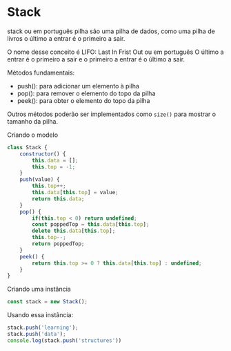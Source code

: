 # Stack

stack ou em português pilha são uma pilha de dados, como uma pilha de livros o último a entrar é o primeiro a sair.

O nome desse conceito é LIFO: Last In Frist Out ou em português O último a entrar é o primeiro a sair e o primeiro a entrar é o último a sair.

Métodos fundamentais:

* push(): para adicionar um elemento à pilha
* pop(): para remover o elemento do topo da pilha
* peek(): para obter o elemento do topo da pilha

Outros métodos poderão ser implementados como `size()` para mostrar o tamanho da pilha.

Criando o modelo

```js
class Stack {
    constructor() {
        this.data = [];
        this.top = -1;
    }
    push(value) {
        this.top++;
        this.data[this.top] = value;
        return this.data;
    }
    pop() {
        if(this.top < 0) return undefined;
        const poppedTop = this.data[this.top];
        delete this.data[this.top];
        this.top--;
        return poppedTop;
    }
    peek() {
        return this.top >= 0 ? this.data[this.top] : undefined;
    }
}
```

Criando uma instância

```js
const stack = new Stack();
```

Usando essa instância:

```js
stack.push('learning');
stack.push('data');
console.log(stack.push('structures'))
```
